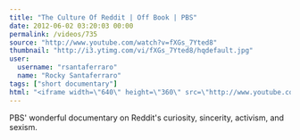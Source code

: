 ```yaml
---
title: "The Culture Of Reddit | Off Book | PBS"
date: 2012-06-02 03:20:03 00:00
permalink: /videos/735
source: "http://www.youtube.com/watch?v=fXGs_7Yted8"
thumbnail: "http://i3.ytimg.com/vi/fXGs_7Yted8/hqdefault.jpg"
user:
  username: "rsantaferraro"
  name: "Rocky Santaferraro"
tags: ["short documentary"]
html: "<iframe width=\"640\" height=\"360\" src=\"http://www.youtube.com/embed/fXGs_7Yted8?wmode=transparent&fs=1&feature=oembed\" frameborder=\"0\" allowfullscreen></iframe>"
---
```


PBS' wonderful documentary on Reddit's curiosity, sincerity, activism, and sexism.
